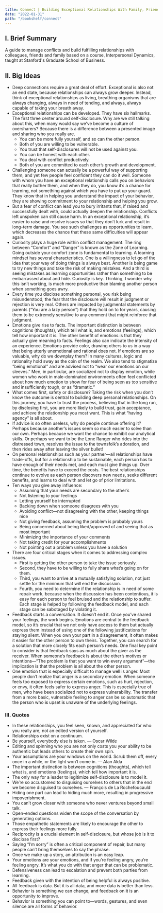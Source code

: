 ```yaml
---
title: Connect | Building Exceptional Relationships With Family, Friends, and Colleagues by Carole Robin Ph.D.
date: "2022-01-31"
path: "/bookshelf/connect"
---
```


## I. Brief Summary
A guide to manage conflicts and build fulfilling relationships with colleagues, friends and family based on a course, Interpersonal Dynamics, taught at Stanford's Graduate School of Business.

## II. Big Ideas
- Deep connections require a great deal of effort. Exceptional is also not an end state, because relationships can always grow deeper. Instead, think of exceptional relationships as living, breathing organisms that are always changing, always in need of tending, and always, always capable of taking your breath away.
- Exceptional relationships can be developed. They have six hallmarks. The first three center around self-disclosure. Why are we still talking about this, when many would say we’ve become a culture of oversharers? Because there is a difference between a presented image and sharing who you really are.
    - You can be more fully yourself, and so can the other person.
    - Both of you are willing to be vulnerable. 
    - You trust that self-disclosures will not be used against you. 
    - You can be honest with each other. 
    - You deal with conflict productively. 
    - Both of you are committed to each other’s growth and development.
- Challenging someone can actually be a powerful way of supporting them, and yet few people feel confident they can do it well. Someone with whom you have an exceptional relationship calls you on behaviors that really bother them, and when they do, you know it’s a chance for learning, not something against which you have to put up your guard. They know that in helping you understand the impact of your behavior, they are showing commitment to your relationship and helping you grow.
- But a fear of conflict can lead you to bury irritants that, if raised and successfully dealt with, could actually deepen the relationship. Conflicts left unspoken can still cause harm. In an exceptional relationship, it’s easier to raise and resolve issues so that they don’t lurk and result in long-term damage. You see such challenges as opportunities to learn, which decreases the chance that these same difficulties will appear again.
- Curiosity plays a huge role within conflict management. The ring between “Comfort” and “Danger” is known as the Zone of Learning. Going outside your comfort zone is fundamental to learning. A learning mindset has several characteristics. One is a willingness to let go of the idea that your way of doing things is always best. Another is being game to try new things and take the risk of making mistakes. And a third is seeing mistakes as learning opportunities rather than something to be embarrassed about and hide. Curiosity is key. Thinking, I wonder why this isn’t working, is much more productive than blaming another person when something goes awry.
- Every time you disclose something personal, you risk being misunderstood; the fear that the disclosure will result in judgment or rejection is very real. Others are impacted by judgmental statements by parents (“You are a lazy person”) that they hold on to for years, causing them to be extremely sensitive to any comment that might reinforce that judgment.
- Emotions give rise to facts. The important distinction is between cognitions (thoughts), which tell what is, and emotions (feelings), which tell how important it is. The other benefit of emotions is that they actually give meaning to facts. Feelings also can indicate the intensity of an experience. Emotions provide color, drawing others to us in a way that being utterly unemotional and rational does not. If emotions are so valuable, why do we downplay them? In many cultures, logic and rationality hold sway as the coin of the realm. We also tend to stigmatize “being emotional” and are advised not to “wear our emotions on our sleeves.” Men, in particular, are socialized not to display emotion, while women who work in male-dominated environments often feel conflicted about how much emotion to show for fear of being seen as too sensitive and insufficiently tough, or as “dramatic.”
- What comes first, safety or disclosure? Taking the risk when you don’t know the outcome is central to building deep personal relationships. On this journey, you have to trust the process, believing that in the long run, by disclosing first, you are more likely to build trust, gain acceptance, and achieve the relationship you most want. This is what “having agency” is all about.
- If advice is so often useless, why do people continue offering it? Perhaps because another’s issues seem so much easier to solve than our own. Perhaps because we want the chance to exhibit our analytical skills. Or perhaps we want to be the Lone Ranger who rides into the distressed town, resolves the issue to the townsfolk’s adoration, and then rides away after leaving the silver bullet!
- On personal relationships such as your partner—all relationships have trade-offs, but for a relationship to be sustainable, each person has to have enough of their needs met, and each must give things up. Over time, the benefits have to exceed the costs. The best relationships continue to evolve as each person discovers new needs, seeks different benefits, and learns to deal with and let go of prior limitations.
- Ten ways you give away influence:
    - Assuming that your needs are secondary to the other’s 
    - Not listening to your feelings 
    - Letting yourself be interrupted 
    - Backing down when someone disagrees with you 
    - Avoiding conflict—not disagreeing with the other, keeping things nice 
    - Not giving feedback, assuming the problem is probably yours 
    - Being concerned about being liked/approved of and seeing that as most important 
    - Minimizing the importance of your comments 
    - Not taking credit for your accomplishments 
    - Not pointing out a problem unless you have a solution
- There are four critical stages when it comes to addressing complex issues. 
    - First is getting the other person to take the issue seriously. 
    - Second, they have to be willing to fully share what’s going on for them. 
    - Third, you want to arrive at a mutually satisfying solution, not just settle for the minimum that will end the discussion. 
    - Fourth, you need to determine if the relationship is in need of some repair work, because when the discussion has been contentious, it is easy for each person to feel bruised and the relationship to suffer. Each stage is helped by following the feedback model, and each stage can be sabotaged by violating it.
- Feedback starts a conversation. It doesn’t end it. Once you’ve shared your feelings, the work begins. Emotions are central to the feedback model, so it’s crucial that we not only have access to them but actually express them instead of using one of the following justifications for staying silent. When you own your part in a disagreement, it often makes it easier for the other person to own theirs. Together, you can search for a solution that more closely fits each person’s needs. One final key point to consider is that feedback says as much about the giver as the receiver. When someone’s feedback is about the other’s motives or intentions—“The problem is that you want to win every argument”—the implication is that the problem is all about the other person.
- One emotion that is especially difficult to manage well is anger. Most people don’t realize that anger is a secondary emotion. When someone feels too exposed to express certain emotions, such as hurt, rejection, or envy, it often feels safer to express anger. This is especially true of men, who have been socialized not to express vulnerability. The transfer from a more basic, vulnerable feeling to anger can be so automatic that the person who is upset is unaware of the underlying feelings.

### III. Quotes
- In these relationships, you feel seen, known, and appreciated for who you really are, not an edited version of yourself.
- Relationships exist on a continuum.
- Be yourself, everybody else is taken. — Oscar Wilde
- Editing and spinning who you are not only costs you your ability to be authentic but leads others to create their own spin.
- Your assumptions are your windows on the world. Scrub them off, every once in a while, or the light won’t come in. — Alan Alda
- The important distinction is between cognitions (thoughts), which tell what is, and emotions (feelings), which tell how important it is.
- The only way for a leader to legitimize self-disclosure is to model it.
- We’re so accustomed to disguising ourselves to others that in the end we become disguised to ourselves. — François de La Rochefoucauld
- Hiding one part can lead to hiding much more, resulting in progressive impoverishment.
- You can’t grow closer with someone who never ventures beyond small talk.
- Open-ended questions widen the scope of the conversation by generating options.
- Those empathetic statements are likely to encourage the other to express their feelings more fully.
- Reciprocity is a crucial element in self-disclosure, but whose job is it to disclose first?
- Saying “I’m sorry” is often a critical component of repair, but many people can’t bring themselves to say the phrase.
- Once we make up a story, an attribution is an easy leap.
- Your emotions are your emotions, and if you’re feeling angry, you’re feeling angry. It’s what you do with that anger that can be problematic.
- Defensiveness can lead to escalation and prevent both parties from learning. 
- Feedback given with the intention of being helpful is always positive.
- All feedback is data. But it is all data, and more data is better than less.
- Behavior is something we can change, and feedback on it is an opportunity to improve.
- Behavior is something you can point to—words, gestures, and even silence are all forms of behavior.